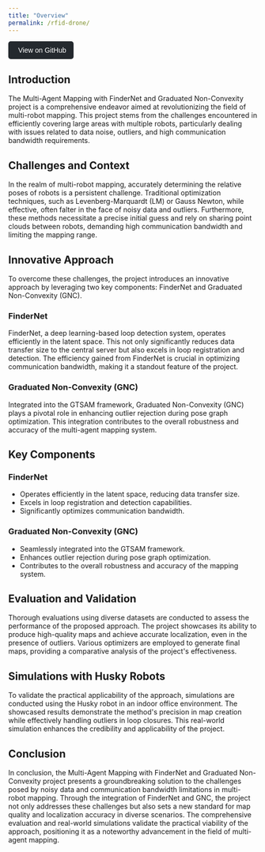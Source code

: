 ```yaml
---
title: "Overview"
permalink: /rfid-drone/
---
```

<div>
    <a href="" target="_blank" style="display: inline-block; padding: 10px 15px; background-color: #24292e; color: #ffffff; border-radius: 5px; font-family: Arial, sans-serif; text-decoration: none;">
        <i class="fab fa-github" style="margin-right: 5px;"></i> View on GitHub
    </a>
</div>

## Introduction
The Multi-Agent Mapping with FinderNet and Graduated Non-Convexity project is a comprehensive endeavor aimed at revolutionizing the field of multi-robot mapping. This project stems from the challenges encountered in efficiently covering large areas with multiple robots, particularly dealing with issues related to data noise, outliers, and high communication bandwidth requirements.

## Challenges and Context
In the realm of multi-robot mapping, accurately determining the relative poses of robots is a persistent challenge. Traditional optimization techniques, such as Levenberg-Marquardt (LM) or Gauss Newton, while effective, often falter in the face of noisy data and outliers. Furthermore, these methods necessitate a precise initial guess and rely on sharing point clouds between robots, demanding high communication bandwidth and limiting the mapping range.

## Innovative Approach
To overcome these challenges, the project introduces an innovative approach by leveraging two key components: FinderNet and Graduated Non-Convexity (GNC).

### FinderNet
FinderNet, a deep learning-based loop detection system, operates efficiently in the latent space. This not only significantly reduces data transfer size to the central server but also excels in loop registration and detection. The efficiency gained from FinderNet is crucial in optimizing communication bandwidth, making it a standout feature of the project.

### Graduated Non-Convexity (GNC)
Integrated into the GTSAM framework, Graduated Non-Convexity (GNC) plays a pivotal role in enhancing outlier rejection during pose graph optimization. This integration contributes to the overall robustness and accuracy of the multi-agent mapping system.

## Key Components

### FinderNet
- Operates efficiently in the latent space, reducing data transfer size.
- Excels in loop registration and detection capabilities.
- Significantly optimizes communication bandwidth.

### Graduated Non-Convexity (GNC)
- Seamlessly integrated into the GTSAM framework.
- Enhances outlier rejection during pose graph optimization.
- Contributes to the overall robustness and accuracy of the mapping system.

## Evaluation and Validation
Thorough evaluations using diverse datasets are conducted to assess the performance of the proposed approach. The project showcases its ability to produce high-quality maps and achieve accurate localization, even in the presence of outliers. Various optimizers are employed to generate final maps, providing a comparative analysis of the project's effectiveness.

## Simulations with Husky Robots
To validate the practical applicability of the approach, simulations are conducted using the Husky robot in an indoor office environment. The showcased results demonstrate the method's precision in map creation while effectively handling outliers in loop closures. This real-world simulation enhances the credibility and applicability of the project.

## Conclusion
In conclusion, the Multi-Agent Mapping with FinderNet and Graduated Non-Convexity project presents a groundbreaking solution to the challenges posed by noisy data and communication bandwidth limitations in multi-robot mapping. Through the integration of FinderNet and GNC, the project not only addresses these challenges but also sets a new standard for map quality and localization accuracy in diverse scenarios. The comprehensive evaluation and real-world simulations validate the practical viability of the approach, positioning it as a noteworthy advancement in the field of multi-agent mapping.
